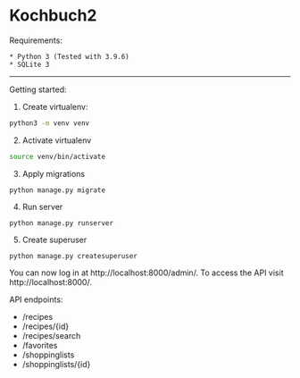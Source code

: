# Kochbuch2

Requirements:

    * Python 3 (Tested with 3.9.6)
    * SQLite 3
___

Getting started:

1. Create virtualenv:
```bash
python3 -m venv venv
```
2. Activate virtualenv
```bash
source venv/bin/activate
```
3. Apply migrations
```
python manage.py migrate
```
4. Run server
```
python manage.py runserver
```
5. Create superuser
```
python manage.py createsuperuser
```

You can now log in at http://localhost:8000/admin/.
To access the API visit http://localhost:8000/.


API endpoints:

* /recipes
* /recipes/{id}
* /recipes/search
* /favorites
* /shoppinglists
* /shoppinglists/{id}



